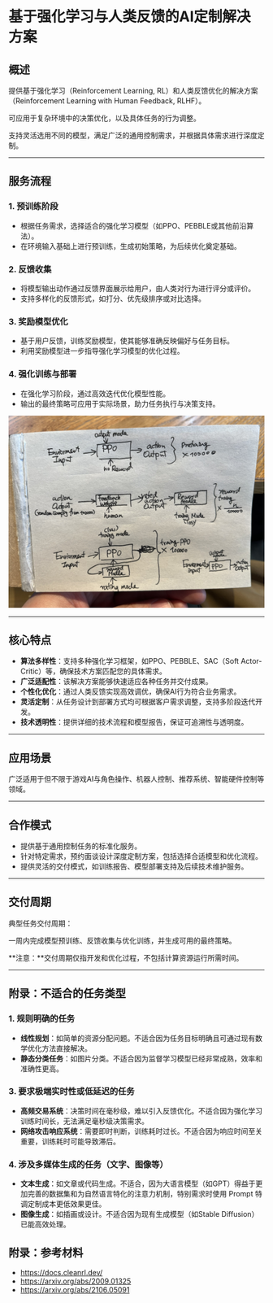 # **基于强化学习与人类反馈的AI定制解决方案**

## **概述**
提供基于强化学习（Reinforcement Learning, RL）和人类反馈优化的解决方案（Reinforcement Learning with Human Feedback, RLHF）。

可应用于复杂环境中的决策优化，以及具体任务的行为调整。

支持灵活选用不同的模型，满足广泛的通用控制需求，并根据具体需求进行深度定制。

---

## **服务流程**

### **1. 预训练阶段**

- 根据任务需求，选择适合的强化学习模型（如PPO、PEBBLE或其他前沿算法）。
- 在环境输入基础上进行预训练，生成初始策略，为后续优化奠定基础。

### **2. 反馈收集**

- 将模型输出动作通过反馈界面展示给用户，由人类对行为进行评分或评价。
- 支持多样化的反馈形式，如打分、优先级排序或对比选择。

### **3. 奖励模型优化**

- 基于用户反馈，训练奖励模型，使其能够准确反映偏好与任务目标。
- 利用奖励模型进一步指导强化学习模型的优化过程。

### **4. 强化训练与部署**

- 在强化学习阶段，通过高效迭代优化模型性能。
- 输出的最终策略可应用于实际场景，助力任务执行与决策支持。

![训练流程示例](IMG_0391.JPEG)

---

## **核心特点**

- **算法多样性**：支持多种强化学习框架，如PPO、PEBBLE、SAC（Soft Actor-Critic）等，确保技术方案匹配您的具体需求。
- **广泛适配性**：该解决方案能够快速适应各种任务并交付成果。
- **个性化优化**：通过人类反馈实现高效调优，确保AI行为符合业务需求。
- **灵活定制**：从任务设计到部署方式均可根据客户需求调整，支持多阶段迭代开发。
- **技术透明性**：提供详细的技术流程和模型报告，保证可追溯性与透明度。
---

## **应用场景**

广泛适用于但不限于游戏AI与角色操作、机器人控制、推荐系统、智能硬件控制等领域。

---

## **合作模式**

- 提供基于通用控制任务的标准化服务。
- 针对特定需求，预约面谈设计深度定制方案，包括选择合适模型和优化流程。
- 提供灵活的交付模式，如训练报告、模型部署支持及后续技术维护服务。

---

## **交付周期**

典型任务交付周期：

一周内完成模型预训练、反馈收集与优化训练，并生成可用的最终策略。

**注意：**交付周期仅指开发和优化过程，不包括计算资源运行所需时间。

---


## **附录：不适合的任务类型**

### **1. 规则明确的任务**

- **线性规划**：如简单的资源分配问题。不适合因为任务目标明确且可通过现有数学优化方法直接解决。
- **静态分类任务**：如图片分类。不适合因为监督学习模型已经非常成熟，效率和准确性更高。

### **3. 要求极端实时性或低延迟的任务**

- **高频交易系统**：决策时间在毫秒级，难以引入反馈优化。不适合因为强化学习训练时间长，无法满足毫秒级决策需求。
- **网络攻击响应系统**：需要即时判断，训练耗时过长。不适合因为响应时间至关重要，训练耗时可能导致滞后。

### **4. 涉及多媒体生成的任务（文字、图像等）**

- **文本生成**：如文章或代码生成。不适合，因为大语言模型（如GPT）得益于更加完善的数据集和为自然语言特化的注意力机制，特别需求时使用 Prompt 特调定制成本更低效果更佳。
- **图像生成**：如插画或设计。不适合因为现有生成模型（如Stable Diffusion）已能高效处理。

## **附录：参考材料**
- https://docs.cleanrl.dev/
- https://arxiv.org/abs/2009.01325
- https://arxiv.org/abs/2106.05091